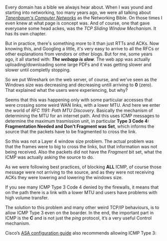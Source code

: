 Every domain has a bible we always hear about. When I was yound and starting into networking, too many years ago, we were all talking about [*Tanenbaum's Computer Networks*](https://www.amazon.com/Computer-Networks-4th-Andrew-Tanenbaum/dp/0130661023/ref=pd_lpo_sbs_14_t_0?_encoding=UTF8&psc=1&refRID=55BYF0116DMXVHFS1CA9) as the Networking Bible.
On those times I even knew at what page is concept was. And of course, one that gave everyoane some head ackes, was the *TCP Sliding Window Mechanism*. It has its own chapter. 

But in practice, there's something more to it than just RTTs and ACKs. Now knowing this, and Googling a little, it's very easy to arrive to all the RFCs or other explanations from vendors or other blogs.  But for me, some years ago, it all started with: **_The webapp is slow_**. The web app was actually uploading/downloading some large PDFs and it was getting slower and slower until completly stopping. 

So we put Wireshark on the web server, of course, and we've seen as the Windows size was decreasing and decreasing untill arriving to **0** (zero). That explained what the users were experiencing, but why?

Seems that this was happening only with some particular accesses that were crossing some weird WAN links, with a lower MTU. And here we enter the world of _RFC 1191: Path MTU Discovery_. Basically the mechanism of determining the MTU for an internet path. And this uses ICMP messages to determine the maximum trasmission unit, in particular **Type 3 Code 4: Fragmentation Needed and Don't Fragment was Set**, which informs the source that the packets have to be fragmented to cross the link.

So this was not a Layer 4 window size problem. The actual problem was that the frames were to big to cross the links, but that information was not being received. Also the packets did not have the _Fragment_ bit set, what the ICMP was actually asking the source to do.

As we were following best practices, of blocking **ALL** ICMP, of course those message were not arriving to the source, and as they were not receiving ACKs they were lowering and lowering the windows size.

If you see many ICMP Type 3 Code 4 denied by the firewalls, it means that on the path there is a link with a lower MTU and users have problems with high volume transfer. 

The solution to this problem and many other weird TCP/IP behaviours, is to allow ICMP Type 3 even on the boarder. In the end, the important part in ICMP is the **C** and is not just the _ping_ protocol, it’s a very useful Control mechanism.

Cisco’s [ASA configuration guide](https://www.cisco.com/c/en/us/td/docs/security/asa/asa84/configuration/guide/asa_84_cli_config/access_management.html#wp1268102) also recommends allowing ICMP Type 3: 
